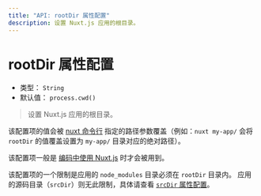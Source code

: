 ```yaml
---
title: "API: rootDir 属性配置"
description: 设置 Nuxt.js 应用的根目录。
---
```


# rootDir 属性配置

- 类型： `String`
- 默认值： `process.cwd()`

> 设置 Nuxt.js 应用的根目录。

该配置项的值会被 [nuxt 命令行](/guide/commands) 指定的路径参数覆盖（例如：`nuxt my-app/` 会将 `rootDir` 的值覆盖设置为 `my-app/` 目录对应的绝对路径）。

该配置项一般是 [编码中使用 Nuxt.js](/api/nuxt) 时才会被用到。

<div class="Alert Alert--blue">

该配置项的一个限制是应用的 `node_modules` 目录必须在 `rootDir` 目录内。 应用的源码目录（`srcDir`）则无此限制，具体请查看 [`srcDir` 属性配置](/api/configuration-srcdir)。

</div>
